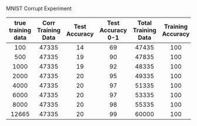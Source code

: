 MNIST Corrupt Experiment


|true training data  | Corr Training Data | Test Accuracy | Test Accuracy 0-1 | Total Training Data |   Training Accuracy |
|:------------------:|:------------------:|:-------------:|:-----------------:|:-------------------:|:-------------------:|
| 100                | 47335              |            14 |               69  |              47435  |                 100 |
| 500                | 47335              |            19 |               90  |              47835  |                 100 |
| 1000               | 47335              |            19 |               92  |              48335  |                 100 |
| 2000               | 47335              |            20 |               95  |              49335  |                 100 | 
| 4000               | 47335              |            20 |               97  |              51335  |                 100 |
| 6000               | 47335              |            20 |               97  |              53335  |                 100 |
| 8000               | 47335              |            20  |               98  |              55335  |                 100 |
| 12665              | 47335              |           20  |               99  |              60000  |                 100 |


